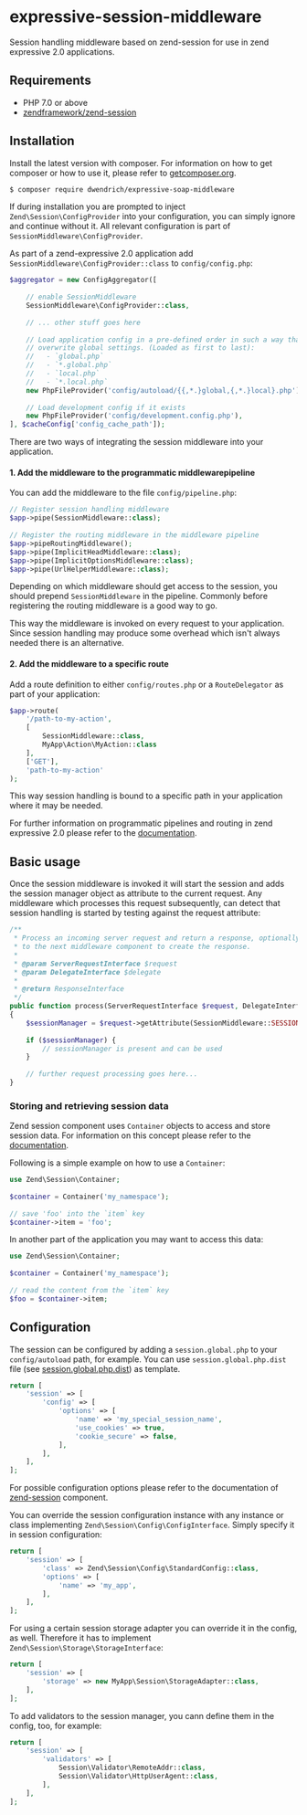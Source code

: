 # expressive-session-middleware
Session handling middleware based on zend-session for use in zend expressive 2.0 applications.

## Requirements
* PHP 7.0 or above
* [zendframework/zend-session](https://docs.zendframework.com/zend-session/)

## Installation
Install the latest version with composer. For information on how to get composer or how to use it, please refer to [getcomposer.org](http://getcomposer.org).
```sh
$ composer require dwendrich/expressive-soap-middleware
```

If during installation you are prompted to inject `Zend\Session\ConfigProvider` into your configuration, you can simply
ignore and continue without it. All relevant configuration is part of `SessionMiddleware\ConfigProvider`.

As part of a zend-expressive 2.0 application add `SessionMiddleware\ConfigProvider::class` to `config/config.php`:
```php
$aggregator = new ConfigAggregator([
 
    // enable SessionMiddleware
    SessionMiddleware\ConfigProvider::class,
    
    // ... other stuff goes here 
 
    // Load application config in a pre-defined order in such a way that local settings
    // overwrite global settings. (Loaded as first to last):
    //   - `global.php`
    //   - `*.global.php`
    //   - `local.php`
    //   - `*.local.php`
    new PhpFileProvider('config/autoload/{{,*.}global,{,*.}local}.php'),
 
    // Load development config if it exists
    new PhpFileProvider('config/development.config.php'),
], $cacheConfig['config_cache_path']);
```

There are two ways of integrating the session middleware into your application.

#### 1. Add the middleware to the programmatic middlewarepipeline
You can add the middleware to the file `config/pipeline.php`:
```php
// Register session handling middleware
$app->pipe(SessionMiddleware::class);
 
// Register the routing middleware in the middleware pipeline
$app->pipeRoutingMiddleware();
$app->pipe(ImplicitHeadMiddleware::class);
$app->pipe(ImplicitOptionsMiddleware::class);
$app->pipe(UrlHelperMiddleware::class);
```
Depending on which middleware should get access to the session, you should prepend `SessionMiddleware` in the pipeline.
Commonly before registering the routing middleware is a good way to go.

This way the middleware is invoked on every request to your application. Since session handling may produce some
overhead which isn't always needed there is an alternative.

#### 2. Add the middleware to a specific route
Add a route definition to either `config/routes.php` or a `RouteDelegator` as part of your application:
```php
$app->route(
    '/path-to-my-action',
    [
        SessionMiddleware::class,
        MyApp\Action\MyAction::class
    ],
    ['GET'],
    'path-to-my-action'
);
```
This way session handling is bound to a specific path in your application where it may be needed.

For further information on programmatic pipelines and routing in zend expressive 2.0 please refer to the
[documentation](https://docs.zendframework.com/zend-expressive/cookbook/autowiring-routes-and-pipelines/).

## Basic usage
Once the session middleware is invoked it will start the session and adds the session manager object as attribute to the
current request. Any middleware which processes this request subsequently, can detect that session handling is started
by testing against the request attribute:
```php
/**
 * Process an incoming server request and return a response, optionally delegating
 * to the next middleware component to create the response.
 *
 * @param ServerRequestInterface $request
 * @param DelegateInterface $delegate
 *
 * @return ResponseInterface
 */
public function process(ServerRequestInterface $request, DelegateInterface $delegate)
{
    $sessionManager = $request->getAttribute(SessionMiddleware::SESSION_ATTRIBUTE, false);
    
    if ($sessionManager) {
        // sessionManager is present and can be used
    }
    
    // further request processing goes here...
}
```

### Storing and retrieving session data
Zend session component uses `Container` objects to access and store session data. For information on this concept please
refer to the [documentation](https://docs.zendframework.com/zend-session/container/).

Following is a simple example on how to use a `Container`:
```php
use Zend\Session\Container;
 
$container = Container('my_namespace');
 
// save 'foo' into the `item` key
$container->item = 'foo';
```

In another part of the application you may want to access this data:
```php
use Zend\Session\Container;
 
$container = Container('my_namespace');
 
// read the content from the `item` key
$foo = $container->item;
```

## Configuration
The session can be configured by adding a `session.global.php` to your `config/autoload` path, for example. You can
use `session.global.php.dist` file (see [session.global.php.dist](config/session.global.php.dist)) as template.
```php
return [
    'session' => [
        'config' => [
            'options' => [
                'name' => 'my_special_session_name',
                'use_cookies' => true,
                'cookie_secure' => false,
            ],
        ],
    ],
];
```
For possible configuration options please refer to the documentation of
[zend-session](https://docs.zendframework.com/zend-session/config/#standard-config) component.

You can override the session configuration instance with any instance or class implementing
`Zend\Session\Config\ConfigInterface`. Simply specify it in session configuration:
```php
return [
    'session' => [
        'class' => Zend\Session\Config\StandardConfig::class,
        'options' => [
            'name' => 'my_app',
        ],
    ],
];
```

For using a certain session storage adapter you can override it in the config, as well. Therefore it has to implement
`Zend\Session\Storage\StorageInterface`:
```php
return [
    'session' => [
        'storage' => new MyApp\Session\StorageAdapter::class,
    ],
];
```

To add validators to the session manager, you cann define them in the config, too, for example:
```php
return [
    'session' => [
        'validators' => [
            Session\Validator\RemoteAddr::class,
            Session\Validator\HttpUserAgent::class,
        ],
    ],
];
```